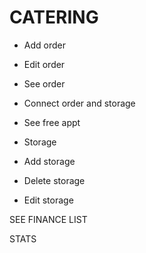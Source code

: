 # CATERING


* Add order
* Edit order
* See order

* Connect order and storage
* See free appt

* Storage
* Add storage
* Delete storage
* Edit storage

SEE FINANCE LIST

STATS



